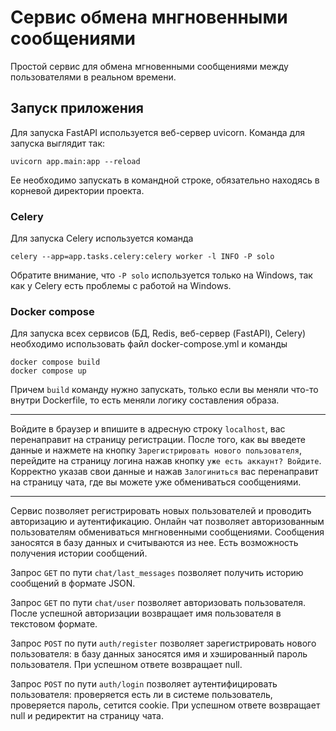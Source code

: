 # Сервис обмена мнгновенными сообщениями
Простой сервис для обмена мгновенными сообщениями между пользователями в реальном времени.


## Запуск приложения
Для запуска FastAPI используется веб-сервер uvicorn. Команда для запуска выглядит так:  
```
uvicorn app.main:app --reload
```  
Ее необходимо запускать в командной строке, обязательно находясь в корневой директории проекта.

### Celery 
Для запуска Celery используется команда  
```
celery --app=app.tasks.celery:celery worker -l INFO -P solo
```
Обратите внимание, что `-P solo` используется только на Windows, так как у Celery есть проблемы с работой на Windows.  


### Docker compose
Для запуска всех сервисов (БД, Redis, веб-сервер (FastAPI), Celery) необходимо использовать файл docker-compose.yml и команды
```
docker compose build
docker compose up
```
Причем `build` команду нужно запускать, только если вы меняли что-то внутри Dockerfile, то есть меняли логику составления образа.

***
Войдите в браузер и впишите в адресную строку `localhost`, вас перенаправит на страницу регистрации. После того, как вы 
введете данные и нажмете на кнопку `Зарегистрировать нового пользователя`, перейдите на страницу логина нажав кнопку `уже есть аккаунт? Войдите`. Корректно указав свои данные и нажав `Залогиниться` вас перенаправит на страницу чата, где вы можете уже обмениваться сообщениями.

-----------------------------------------------------------------------------


Сервис позволяет регистрировать новых пользователей и проводить авторизацию и аутентификацию. Онлайн чат позволяет авторизованным пользователям обмениваться мнгновенными сообщениями. Сообщения заносятся в базу данных и считываются из нее. Есть возможность получения истории сообщений.

Запрос `GET` по пути `chat/last_messages` позволяет получить историю сообщений в формате JSON.

Запрос `GET` по пути `chat/user` позволяет авторизовать пользователя. После успешной авторизации возвращает имя пользователя в текстовом формате.

Запрос `POST` по пути `auth/register` позволяет зарегистрировать нового пользователя: в базу данных заносятся имя и хэшированный пароль пользователя. При успешном ответе возвращает null.

Запрос `POST` по пути `auth/login` позволяет аутентифицировать пользователя: проверяется есть ли в системе пользователь, проверяется пароль, сетится cookie. При успешном ответе возвращает null и редиректит на страницу чата.

